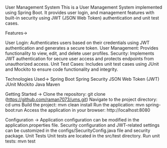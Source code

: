 User Management System
This is a User Management System implemented using Spring Boot. It provides user login, and management features with built-in security using JWT (JSON Web Token) authentication and unit test cases.

Features->

User Login: Authenticates users based on their credentials using JWT authentication and generates a secure token.
User Management: Provides functionality to view, edit, and delete user profiles.
Security: Implements JWT authentication for secure user access and protects endpoints from unauthorized access.
Unit Test Cases: Includes unit test cases using JUnit and Mockito to ensure code functionality and integrity.

Technologies Used->
Spring Boot
Spring Security
JSON Web Token (JWT)
JUnit
Mockito
Java
Maven

Getting Started ->
Clone the repository: git clone (https://github.com/raman7073/ums.git)
Navigate to the project directory: cd ums
Build the project: mvn clean install
Run the application: mvn spring-boot:run
Access the application in your browser: http://localhost:8080

Configuration ->
Application configuration can be modified in the application.properties file.
Security configuration and JWT-related settings can be customized in the configs/SecurityConfig.java file and security package.
Unit Tests
Unit tests are located in the src/test directory.
Run unit tests: mvn test
